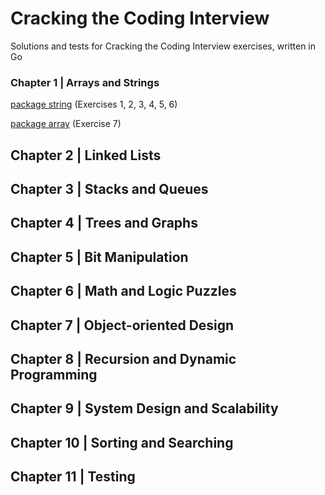 # Cracking the Coding Interview

Solutions and tests for Cracking the Coding Interview exercises, written in Go

### Chapter 1 | Arrays and Strings

[package string](https://github.com/nikovacevic/ctci/blob/master/string/string.go) (Exercises 1, 2, 3, 4, 5, 6)

[package array](https://github.com/nikovacevic/ctci/blob/master/array/array.go) (Exercise 7)

## Chapter 2 | Linked Lists

## Chapter 3 | Stacks and Queues

## Chapter 4 | Trees and Graphs

## Chapter 5 | Bit Manipulation

## Chapter 6 | Math and Logic Puzzles

## Chapter 7 | Object-oriented Design

## Chapter 8 | Recursion and Dynamic Programming

## Chapter 9 | System Design and Scalability

## Chapter 10 | Sorting and Searching

## Chapter 11 | Testing
